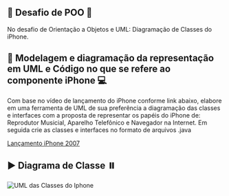 ## 🌌 Desafio de POO  🔭

No desafio de Orientação a Objetos e UML: Diagramação de Classes do iPhone.

## 📖 Modelagem e diagramação da representação em UML e Código no que se refere ao componente iPhone 💻

Com base no vídeo de lançamento do iPhone conforme link abaixo, elabore em uma ferramenta de UML de sua preferência a diagramação das classes e interfaces com a proposta de representar os papéis do iPhone de: Reprodutor Musicial, Aparelho Telefônico e Navegador na Internet. Em seguida crie as classes e interfaces no formato de arquivos .java

[Lançamento iPhone 2007](https://www.youtube.com/watch?v=9ou608QQRq8)

## ▶️ Diagrama de Classe ⏸️
![UML das Classes do Iphone]()
